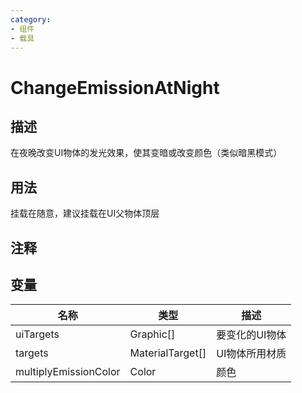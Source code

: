 ```yaml
---
category: 
- 组件
- 载具
---
```

# ChangeEmissionAtNight
## 描述

在夜晚改变UI物体的发光效果，使其变暗或改变颜色（类似暗黑模式）

## 用法

挂载在随意，建议挂载在UI父物体顶层

## 注释

## 变量
| 名称 | 类型 | 描述 |
| ----------- | ----------- | ----------- |
| uiTargets | Graphic[] | 要变化的UI物体 |  
| targets | MaterialTarget[] | UI物体所用材质 |  
| multiplyEmissionColor  | Color | 颜色 |  
